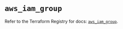 # `aws_iam_group`

Refer to the Terraform Registry for docs: [`aws_iam_group`](https://registry.terraform.io/providers/hashicorp/aws/6.7.0/docs/resources/iam_group).
